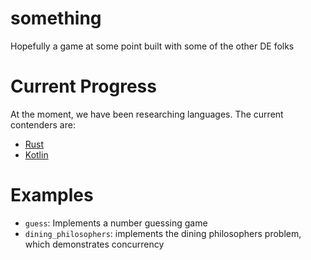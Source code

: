 # something
Hopefully a game at some point built with some of the other DE folks

# Current Progress
At the moment, we have been researching languages. The current contenders are:
  - [Rust](http://www.rust-lang.org/)
  - [Kotlin](http://kotlinlang.org/)

# Examples
- `guess`: Implements a number guessing game
- `dining_philosophers`: implements the dining philosophers problem, which
   demonstrates concurrency
